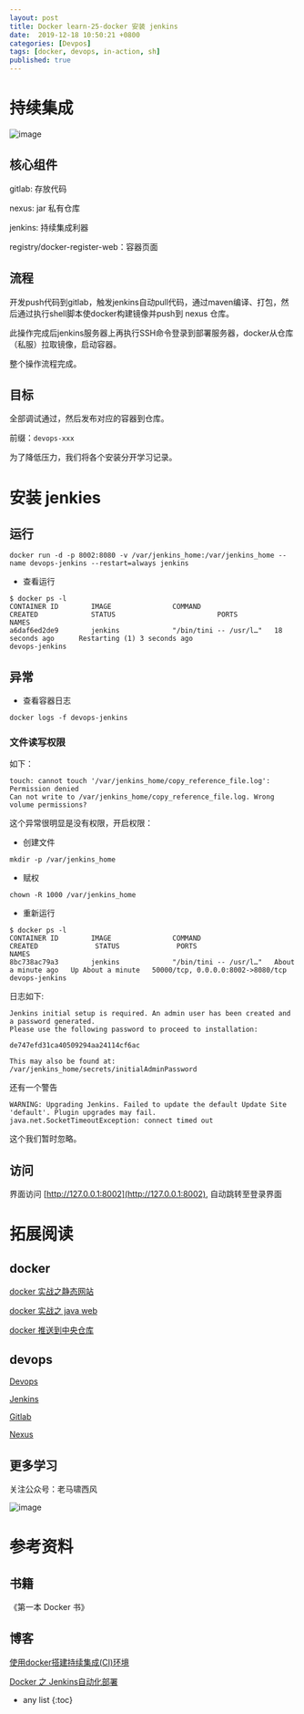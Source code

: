 ```yaml
---
layout: post
title: Docker learn-25-docker 安装 jenkins
date:  2019-12-18 10:50:21 +0800
categories: [Devpos]
tags: [docker, devops, in-action, sh]
published: true
---
```


# 持续集成

![image](https://user-images.githubusercontent.com/18375710/71437540-23736c80-272d-11ea-9e23-1e0c5802b056.png)

## 核心组件

gitlab: 存放代码

nexus: jar 私有仓库

jenkins: 持续集成利器

registry/docker-register-web：容器页面

## 流程

开发push代码到gitlab，触发jenkins自动pull代码，通过maven编译、打包，然后通过执行shell脚本使docker构建镜像并push到 nexus 仓库。

此操作完成后jenkins服务器上再执行SSH命令登录到部署服务器，docker从仓库（私服）拉取镜像，启动容器。

整个操作流程完成。

## 目标

全部调试通过，然后发布对应的容器到仓库。

前缀：`devops-xxx`

为了降低压力，我们将各个安装分开学习记录。

# 安装 jenkies

## 运行

```
docker run -d -p 8002:8080 -v /var/jenkins_home:/var/jenkins_home --name devops-jenkins --restart=always jenkins
```

- 查看运行

```
$ docker ps -l                                                                                                                      
CONTAINER ID        IMAGE               COMMAND                  CREATED             STATUS                         PORTS               NAMES
a6daf6ed2de9        jenkins             "/bin/tini -- /usr/l…"   18 seconds ago      Restarting (1) 3 seconds ago                       devops-jenkins
```

## 异常

- 查看容器日志

```
docker logs -f devops-jenkins
```

### 文件读写权限

如下：

```
touch: cannot touch '/var/jenkins_home/copy_reference_file.log': Permission denied
Can not write to /var/jenkins_home/copy_reference_file.log. Wrong volume permissions?
```

这个异常很明显是没有权限，开启权限：

- 创建文件

```
mkdir -p /var/jenkins_home
```

- 赋权

```
chown -R 1000 /var/jenkins_home
```

- 重新运行

```
$ docker ps -l
CONTAINER ID        IMAGE               COMMAND                  CREATED              STATUS              PORTS                               NAMES
8bc738ac79a3        jenkins             "/bin/tini -- /usr/l…"   About a minute ago   Up About a minute   50000/tcp, 0.0.0.0:8002->8080/tcp   devops-jenkins
```

日志如下:

```
Jenkins initial setup is required. An admin user has been created and a password generated.
Please use the following password to proceed to installation:

de747efd31ca40509294aa24114cf6ac

This may also be found at: /var/jenkins_home/secrets/initialAdminPassword
```

还有一个警告

```
WARNING: Upgrading Jenkins. Failed to update the default Update Site 'default'. Plugin upgrades may fail.
java.net.SocketTimeoutException: connect timed out
```

这个我们暂时忽略。

## 访问

界面访问 [http://127.0.0.1:8002](http://127.0.0.1:8002), 自动跳转至登录界面

# 拓展阅读

## docker

[docker 实战之静态网站](https://houbb.github.io/2019/12/18/docker-learn-24-static-web-in-action)

[docker 实战之 java web](https://houbb.github.io/2019/12/18/docker-learn-25-java-web-in-action)

[docker 推送到中央仓库](https://houbb.github.io/2019/12/18/docker-learn-22-image-push-to-hub)

## devops

[Devops](https://houbb.github.io/2018/03/16/devops)

[Jenkins](https://houbb.github.io/2016/10/14/jenkins)

[Gitlab](https://houbb.github.io/2017/01/13/gitlab)

[Nexus](https://houbb.github.io/2016/08/06/Nexus)

## 更多学习

关注公众号：老马啸西风

![image](https://user-images.githubusercontent.com/18375710/71187778-b427f380-22ba-11ea-8b72-cab863753533.png)

# 参考资料

## 书籍

《第一本 Docker 书》

## 博客

[使用docker搭建持续集成(CI)环境](https://blog.csdn.net/u014647285/article/details/82728236)

[Docker 之 Jenkins自动化部署](https://www.jianshu.com/p/a1aef2f7da56)

* any list
{:toc}
